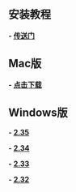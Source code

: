 ## 安装教程

**- [传送门](https://github.com/udacity/cn-python-foundation/blob/master/best%20movie/install_chromedriver.md)**

## Mac版

**- [点击下载](https://github.com/DaemonFG/IntrotoPython-Think-Tank/raw/master/P2/chromedriver%20for%20mac.7z)**

## Windows版

**- [2.35](https://github.com/DaemonFG/IntrotoPython-Think-Tank/raw/master/P2/chromedriver2.35_win32.zip)**

**- [2.34](https://github.com/DaemonFG/IntrotoPython-Think-Tank/raw/master/P2/chromedriver2.34_win32.zip)**

**- [2.33](https://github.com/DaemonFG/IntrotoPython-Think-Tank/raw/master/P2/chromedriver2.33_win32.zip)**

**- [2.32](https://github.com/DaemonFG/IntrotoPython-Think-Tank/raw/master/P2/chromedriver2.32_win32.zip)**
